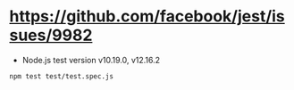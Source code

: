 # <https://github.com/facebook/jest/issues/9982>

- Node.js test version v10.19.0, v12.16.2

```sh
npm test test/test.spec.js
```
